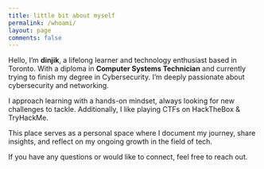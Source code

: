 ```yaml
---
title: little bit about myself
permalink: /whoami/
layout: page
comments: false
---
```


Hello, I’m **dinjik**, a lifelong learner and technology enthusiast based in Toronto. With a diploma in **Computer Systems Technician** and currently trying to finish my degree in Cybersecurity. I’m deeply passionate about cybersecurity and networking. 

I approach learning with a hands-on mindset, always looking for new challenges to tackle. Additionally, I like playing CTFs on HackTheBox & TryHackMe.

This place serves as a personal space where I document my journey, share insights, and reflect on my ongoing growth in the field of tech.

If you have any questions or would like to connect, feel free to reach out.